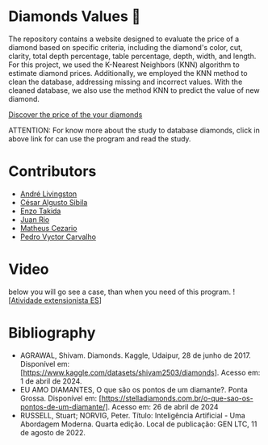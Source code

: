 # Diamonds Values 💎
The repository contains a website designed to evaluate the price of a diamond based on specific criteria, including the diamond's color, cut, clarity, total depth percentage, table percentage, depth, width, and length. For this project, we used the K-Nearest Neighbors (KNN) algorithm to estimate diamond prices. Additionally, we employed the KNN method to clean the database, addressing missing and incorrect values. With the cleaned database, we also use the method KNN to predict the value of new diamond.

[Discover the price of the your diamonds](https://diamondsvalues.streamlit.app)


ATTENTION: For know more about the study to database diamonds, click in above link for can use the program and read the study.


# Contributors
- [André Livingston](https://github.com/devdebdeb)
- [César Algusto Sibila](https://github.com/Czar210)
- [Enzo Takida](https://github.com/enzotakida)
- [Juan Rio](https://github.com/juanzaodamassa)
- [Matheus Cezario](https://github.com/mathhhhh04)
- [Pedro Vyctor Carvalho](https://github.com/ppvyctor)

# Video
below you will go see a case, than when you need of this program.
![[Atividade extensionista ES](https://www.youtube.com/watch?v=oB5LNST4fp4)]

# Bibliography
-  AGRAWAL, Shivam. Diamonds. Kaggle, Udaipur, 28 de junho de 2017. Disponível em: [https://www.kaggle.com/datasets/shivam2503/diamonds]. Acesso em: 1 de abril de 2024.
-  EU AMO DIAMANTES, O que são os pontos de um diamante?. Ponta Grossa. Disponível em: [https://stelladiamonds.com.br/o-que-sao-os-pontos-de-um-diamante/]. Acesso em: 26 de abril de 2024
-  RUSSELL, Stuart; NORVIG, Peter. Título: Inteligência Artificial - Uma Abordagem Moderna. Quarta edição. Local de publicação: GEN LTC, 11 de agosto de 2022.
